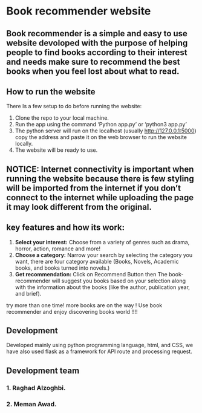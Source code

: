 # Book recommender website
## Book recommender is a simple and easy to use website devoloped with the purpose of helping people to find books according to their interest and needs make sure to recommend the best books when you feel lost about what to read.

## How to run the website
There Is a few setup to do before running the website:
1.	Clone the repo to your local machine.
2.	Run the app using the command 
‘Python app.py’ or ‘python3 app.py’
3.	The python server will run on the localhost (usually http://127.0.0.1:5000) copy the address and paste it on the web browser to run the website locally.
4.	The website will be ready to use.

## NOTICE: Internet connectivity is important when running the website because there is few styling will be imported from the internet if you don’t connect to the internet while uploading the page it may look different from the original.  




## key features and how its work: 
1.	 **Select your interest:** Choose from a variety of genres such as drama, horror, action, romance and more!
2.	 **Choose a category:** Narrow your search by selecting the category you want, there are four category available (Books, Novels, Academic books, and books turned into novels.) 
3.	**Get recommendation:** Click on Recommend Button then The book-recommender will suggest you books based on your selection along with the information about the books (like the author, publication year, and brief).

try more than one time! more books are on the way ! 
Use book recommender and enjoy discovering books world !!!! 


## Development
 Developed mainly using python programming language, html, and CSS, we have also used flask as a framework for API route and processing request.

## Development team
### 1.	Raghad Alzoghbi.
### 2.	Meman Awad.

